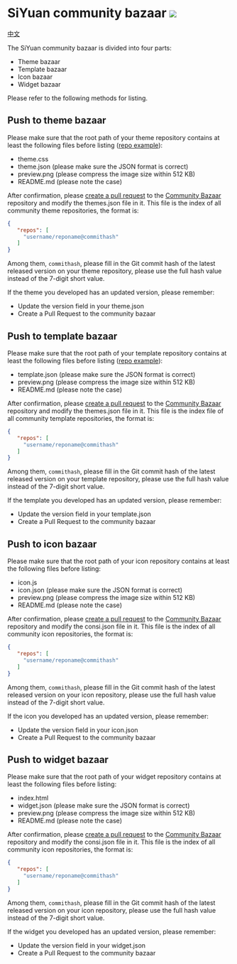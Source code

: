 # SiYuan community bazaar <a title="Hits" target="_blank" href="https://github.com/siyuan-note/bazaar"><img src="https://hits.b3log.org/siyuan-note/bazaar.svg"></a>

[中文](https://github.com/siyuan-note/bazaar/blob/main/README.md)

The SiYuan community bazaar is divided into four parts:

* Theme bazaar
* Template bazaar
* Icon bazaar
* Widget bazaar

Please refer to the following methods for listing.

## Push to theme bazaar

Please make sure that the root path of your theme repository contains at least the following files before listing ([repo example](https://github.com/88250/Comfortably-Numb)):

* theme.css
* theme.json (please make sure the JSON format is correct)
* preview.png (please compress the image size within 512 KB)
* README.md (please note the case)

After confirmation, please [create a pull request](https://docs.github.com/en/free-pro-team@latest/github/collaborating-with-issues-and-pull-requests/creating-a-pull-request) to the [Community Bazaar](https://github.com/siyuan-note/bazaar) repository and modify the themes.json file in it. This file is the index of all community theme repositories, the format is:

```json
{
   "repos": [
     "username/reponame@commithash"
   ]
}
```

Among them, `commithash`, please fill in the Git commit hash of the latest released version on your theme repository, please use the full hash value instead of the 7-digit short value.

If the theme you developed has an updated version, please remember:

* Update the version field in your theme.json
* Create a Pull Request to the community bazaar

## Push to template bazaar

Please make sure that the root path of your template repository contains at least the following files before listing ([repo example](https://github.com/88250/November-Rain)):

* template.json (please make sure the JSON format is correct)
* preview.png (please compress the image size within 512 KB)
* README.md (please note the case)

After confirmation, please [create a pull request](https://docs.github.com/en/free-pro-team@latest/github/collaborating-with-issues-and-pull-requests/creating-a-pull-request) to the [Community Bazaar](https://github.com/siyuan-note/bazaar) repository and modify the themes.json file in it. This file is the index file of all community template repositories, the format is:

```json
{
   "repos": [
     "username/reponame@commithash"
   ]
}
```

Among them, `commithash`, please fill in the Git commit hash of the latest released version on your template repository, please use the full hash value instead of the 7-digit short value.

If the template you developed has an updated version, please remember:

* Update the version field in your template.json
* Create a Pull Request to the community bazaar

## Push to icon bazaar

Please make sure that the root path of your icon repository contains at least the following files before listing:

* icon.js
* icon.json (please make sure the JSON format is correct)
* preview.png (please compress the image size within 512 KB)
* README.md (please note the case)

After confirmation, please [create a pull request](https://docs.github.com/en/free-pro-team@latest/github/collaborating-with-issues-and-pull-requests/creating-a-pull-request) to the [Community Bazaar](https://github.com/siyuan-note/bazaar) repository and modify the consi.json file in it. This file is the index of all community icon repositories, the format is:

```json
{
   "repos": [
     "username/reponame@commithash"
   ]
}
```

Among them, `commithash`, please fill in the Git commit hash of the latest released version on your icon repository, please use the full hash value instead of the 7-digit short value.

If the icon you developed has an updated version, please remember:

* Update the version field in your icon.json
* Create a Pull Request to the community bazaar

## Push to widget bazaar

Please make sure that the root path of your widget repository contains at least the following files before listing:

* index.html
* widget.json (please make sure the JSON format is correct)
* preview.png (please compress the image size within 512 KB)
* README.md (please note the case)

After confirmation, please [create a pull request](https://docs.github.com/en/free-pro-team@latest/github/collaborating-with-issues-and-pull-requests/creating-a-pull-request) to the [Community Bazaar](https://github.com/siyuan-note/bazaar) repository and modify the consi.json file in it. This file is the index of all community icon repositories, the format is:

```json
{
   "repos": [
     "username/reponame@commithash"
   ]
}
```

Among them, `commithash`, please fill in the Git commit hash of the latest released version on your icon repository, please use the full hash value instead of the 7-digit short value.

If the widget you developed has an updated version, please remember:

* Update the version field in your widget.json
* Create a Pull Request to the community bazaar